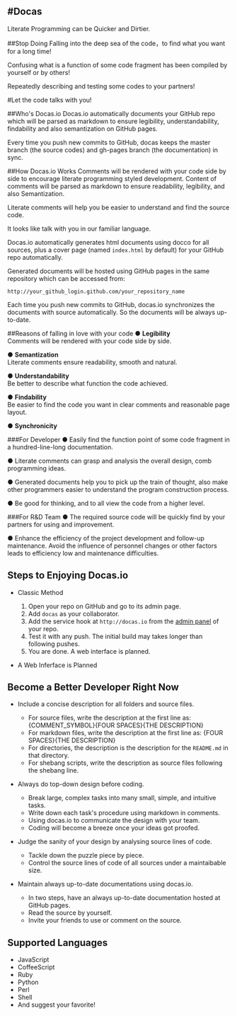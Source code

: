 #Docas
---------------------------------------
Literate Programming can be Quicker and Dirtier. 
    
    
    
##Stop Doing
Falling into the deep sea of the code，to find what you want for a long time!

Confusing what is a function of some code fragment has been compiled by yourself or by others!

Repeatedly describing and testing some codes to your partners!


#Let the code talks with you!


##Who's Docas.io
Docas.io automatically documents your GitHub repo which will be parsed as markdown to ensure 
legibility, understandability, findability and also semantization on GitHub pages.

Every time you push new commits to GitHub, docas keeps the master branch (the source codes)
and gh-pages branch (the documentation) in sync.


##How Docas.io Works
Comments will be rendered with your code side by side to encourage literate programming styled
development. Content of comments will be parsed as markdown to ensure readability, legibility, 
and also Semantization.

Literate comments will help you be easier to understand and find the source code.

It looks like talk with you in our familiar language. 

Docas.io automatically generates html documents using docco for all sources, plus a cover
page (named `index.html` by default) for your GitHub repo automatically.

Generated documents will be hosted using GitHub pages in the same repository
which can be accessed from:

    http://your_github_login.github.com/your_repository_name

Each time you push new commits to GitHub, docas.io synchronizes the documents with source 
automatically. So the documents will be always up-to-date.


##Reasons of falling in love with your code 
● __Legibility__        
Comments will be rendered with your code side by side. 

● __Semantization__      
Literate comments ensure readability, smooth and natural.

● __Understandability__   
Be better to describe what function the code achieved.

● __Findability__  
Be easier to find the code you want in clear comments and reasonable page layout. 

● __Synchronicity__ 

###For  Developer 
●  Easily find the function point of some code fragment in a hundred-line-long documentation.

●  Literate comments can grasp and analysis the overall design, comb programming ideas.

● Generated documents help you to pick up the train of thought, also make other programmers easier to 
understand the program construction process.

●  Be good for thinking, and to all view the code from a higher level. 

###For  R&D Team
●  The required source code will be quickly find by your partners for using and improvement.

●  Enhance the efficiency of the project development and follow-up maintenance. Avoid the influence 
of personnel changes or other factors leads to efficiency low and maintenance difficulties.


## Steps to Enjoying Docas.io

* Classic Method
  
  1. Open your repo on GitHub and go to its admin page.
  2. Add `docas` as your collaborator.
  3. Add the service hook at `http://docas.io` from the [admin panel] of your repo.
  4. Test it with any push. The initial build may takes longer than following pushes.
  5. You are done. A web interface is planned.

[admin panel]: https://help.github.com/articles/post-receive-hooks

* A Web Inferface is Planned

## Become a Better Developer Right Now

  * Include a concise description for all folders and source files.

    + For source files, write the description at the first line as:
          {COMMENT_SYMBOL}{FOUR SPACES}{THE DESCRIPTION}
    + For markdown files, write the description at the first line as:
          {FOUR SPACES}{THE DESCRIPTION}
    + For directories, the description is the description for the `README.md` in
    that directory.
    + For shebang scripts, write the description as source files following the
    shebang line. 

  * Always do top-down design before coding.

    + Break large, complex tasks into many small, simple, and intuitive tasks.
    + Write down each task's procedure using markdown in comments.
    + Using docas.io to communicate the design with your team.
    + Coding will become a breeze once your ideas got proofed.

  * Judge the sanity of your design by analysing source lines of code.

    + Tackle down the puzzle piece by piece.
    + Control the source lines of code of all sources under a maintaibable size.

  * Maintain always up-to-date documentations using docas.io.
  
    + In two steps, have an always up-to-date documentation hosted at GitHub pages.
    + Read the source by yourself.
    + Invite your friends to use or comment on the source.

## Supported Languages

  * JavaScript
  * CoffeeScript
  * Ruby
  * Python
  * Perl
  * Shell
  * And suggest your favorite!
